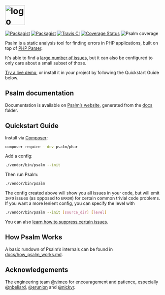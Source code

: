 <h1><a href="https://psalm.dev"><img src="PsalmLogo.png" height="64" alt="logo" /></a></h1>

[![Packagist](https://img.shields.io/packagist/v/vimeo/psalm.svg)](https://packagist.org/packages/vimeo/psalm)
[![Packagist](https://img.shields.io/packagist/dt/vimeo/psalm.svg)](https://packagist.org/packages/vimeo/psalm)
[![Travis CI](https://img.shields.io/travis/vimeo/psalm/master.svg)](https://travis-ci.org/vimeo/psalm/branches)
[![Coverage Status](https://coveralls.io/repos/github/vimeo/psalm/badge.svg)](https://coveralls.io/github/vimeo/psalm)
![Psalm coverage](https://shepherd.dev/github/vimeo/psalm/coverage.svg?)


Psalm is a static analysis tool for finding errors in PHP applications, built on top of [PHP Parser](https://github.com/nikic/php-parser).

It's able to find a [large number of issues](https://github.com/vimeo/psalm/blob/master/docs/issues.md), but it can also be configured to only care about a small subset of those.

[Try a live demo](https://psalm.dev/), or install it in your project by following the Quickstart Guide below.

## Psalm documentation

Documentation is available on [Psalm’s website](https://psalm.dev/docs), generated from the [docs](https://github.com/vimeo/psalm/blob/master/docs) folder.

## Quickstart Guide

Install via [Composer](https://getcomposer.org/):

```bash
composer require --dev psalm/phar 
```

Add a config:

```bash
./vendor/bin/psalm --init
```

Then run Psalm:

```bash
./vendor/bin/psalm
```

The config created above will show you all issues in your code, but will emit `INFO` issues (as opposed to `ERROR`) for certain common trivial code problems. If you want a more lenient config, you can specify the level with

```bash
./vendor/bin/psalm --init [source_dir] [level]
```

You can also [learn how to suppress certain issues](https://github.com/vimeo/psalm/blob/master/docs/dealing_with_code_issues.md).

## How Psalm Works

A basic rundown of Psalm’s internals can be found in [docs/how_psalm_works.md](https://github.com/vimeo/psalm/blob/master/docs/how_psalm_works.md).

## Acknowledgements

The engineering team [@vimeo](https://github.com/vimeo) for encouragement and patience, especially [@nbeliard](https://github.com/nbeliard), [@erunion](https://github.com/erunion) and [@nickyr](https://github.com/nickyr).
